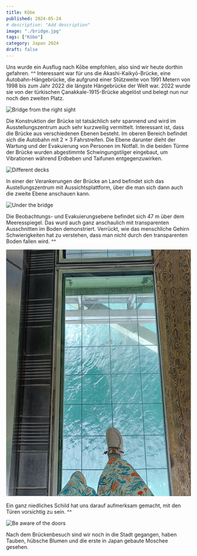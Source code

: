 ```yaml
---
title: Kōbe
published: 2024-05-24
# description: "Add description"
image: "./bridge.jpg"
tags: ["Kōbe"]
category: Japan 2024
draft: false
---
```


Uns wurde ein Ausflug nach Kōbe empfohlen, also sind wir heute dorthin gefahren. ^^
Interessant war für uns die Akashi-Kaikyō-Brücke, eine Autobahn-Hängebrücke, die aufgrund einer Stützweite von 1991 Metern von 1998 bis zum Jahr 2022 die längste Hängebrücke der Welt war. 2022 wurde sie von der türkischen Çanakkale-1915-Brücke abgelöst und belegt nun nur noch den zweiten Platz.

![Bridge from the right sight](./bridge-from-right.jpg)

Die Konstruktion der Brücke ist tatsächlich sehr spannend und wird im Ausstellungszentrum auch sehr kurzweilig vermittelt. Interessant ist, dass die Brücke aus verschiedenen Ebenen besteht. Im oberen Bereich befindet sich die Autobahn mit 2 × 3 Fahrstreifen. Die Ebene darunter dieht der Wartung und der Evakuierung von Personen im Notfall. In die beiden Türme der Brücke wurden abgestimmte Schwingungstilger eingebaut, um Vibrationen während Erdbeben und Taifunen entgegenzuwirken.

![Different decks](./different-decks.jpg)

In einer der Verankerungen der Brücke an Land befindet sich das Austellungszentrum mit Aussichtsplattform, über die man sich dann auch die zweite Ebene anschauen kann. 

![Under the bridge](./under-the-bridge.jpg)

Die Beobachtungs- und Evakuierungsebene befindet sich 47 m über dem Meeresspiegel. Das wurd auch ganz anschaulich mit transparenten Ausschnitten im Boden demonstriert. Verrückt, wie das menschliche Gehirn Schwierigkeiten hat zu verstehen, dass man nicht durch den transparenten Boden fallen wird. ^^

![Transparent platform](./transparent-platform.jpg)

Ein ganz niedliches Schild hat uns darauf aufmerksam gemacht, mit den Türen vorsichtig zu sein. ^^

![Be aware of the doors](./crab.jpg)

Nach dem Brückenbesuch sind wir noch in die Stadt gegangen, haben Tauben, hübsche Blumen und die erste in Japan gebaute Moschee gesehen. 
